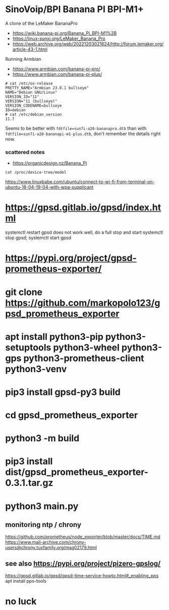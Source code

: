 # SinoVoip/BPI Banana PI BPI-M1+

A clone of the LeMaker BananaPro
* https://wiki.banana-pi.org/Banana_Pi_BPI-M1%2B
* https://linux-sunxi.org/LeMaker_Banana_Pro
* https://web.archive.org/web/20221203021624/http://forum.lemaker.org/article-43-1.html

Running Armbian 
- https://www.armbian.com/banana-pi-pro/ 
- https://www.armbian.com/banana-pi-plus/
```
# cat /etc/os-release 
PRETTY_NAME="Armbian 23.8.1 bullseye"
NAME="Debian GNU/Linux"
VERSION_ID="11"
VERSION="11 (bullseye)"
VERSION_CODENAME=bullseye
ID=debian
# cat /etc/debian_version
11.7
```
Seems to be better with `fdtfile=sun7i-a20-bananapro.dtb` than with `fdtfile=sun7i-a20-bananapi-m1-plus.dtb`, don't remember the details right now.

### scattered notes

* https://organicdesign.nz/Banana_Pi

```
cat /proc/device-tree/model
```

https://www.linuxbabe.com/ubuntu/connect-to-wi-fi-from-terminal-on-ubuntu-18-04-19-04-with-wpa-supplicant



# https://gpsd.gitlab.io/gpsd/index.html

systemctl restart gpsd does not work well, do a full stop and start
systemctl stop gpsd; systemctl start gpsd


# https://pypi.org/project/gpsd-prometheus-exporter/
# git clone https://github.com/markopolo123/gpsd_prometheus_exporter
# apt install python3-pip python3-setuptools python3-wheel python3-gps python3-prometheus-client python3-venv
# pip3 install gpsd-py3 build
# cd gpsd_prometheus_exporter
# python3 -m build
# pip3 install dist/gpsd_prometheus_exporter-0.3.1.tar.gz 
# python3 main.py

## monitoring ntp / chrony
https://github.com/prometheus/node_exporter/blob/master/docs/TIME.md
https://www.mail-archive.com/chrony-users@chrony.tuxfamily.org/msg02179.html

## see also https://pypi.org/project/pizero-gpslog/

https://gpsd.gitlab.io/gpsd/gpsd-time-service-howto.html#_enabling_pps
apt install pps-tools
# no luck



